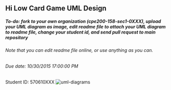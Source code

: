 ## Hi Low Card Game UML Design
##### To-do: fork to your own organization (cpe200-158-sec1-0XXX), upload your UML diagram as image, edit readme file to attach your UML diagram to readme file, change your student id, and send pull request to main repository
###### Note that you can edit readme file online, or use anything as you can.
###### Due date: 10/30/2015 17:00:00 PM

 Student ID: 570610XXX
 ![uml-diagrams](http://www.uml-diagrams.org/examples/class-diagram-example-hasp-licensing-domain.png)


